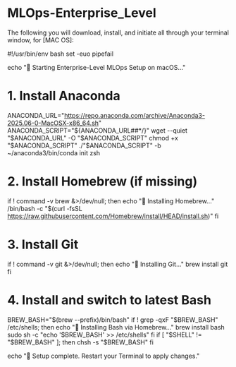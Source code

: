 # MLOps-Enterprise_Level

The following you will download, install, and initiate all through your terminal window, for [MAC OS]:

#!/usr/bin/env bash
set -euo pipefail

echo "🚀 Starting Enterprise-Level MLOps Setup on macOS…"

# 1. Install Anaconda
ANACONDA_URL="https://repo.anaconda.com/archive/Anaconda3-2025.06-0-MacOSX-x86_64.sh"
ANACONDA_SCRIPT="${ANACONDA_URL##*/}"
wget --quiet "$ANACONDA_URL" -O "$ANACONDA_SCRIPT"
chmod +x "$ANACONDA_SCRIPT"
./"$ANACONDA_SCRIPT" -b
~/anaconda3/bin/conda init zsh

# 2. Install Homebrew (if missing)
if ! command -v brew &>/dev/null; then
  echo "🔄 Installing Homebrew…"
  /bin/bash -c "$(curl -fsSL https://raw.githubusercontent.com/Homebrew/install/HEAD/install.sh)"
fi

# 3. Install Git
if ! command -v git &>/dev/null; then
  echo "🔄 Installing Git…"
  brew install git
fi

# 4. Install and switch to latest Bash
BREW_BASH="$(brew --prefix)/bin/bash"
if ! grep -qxF "$BREW_BASH" /etc/shells; then
  echo "🔄 Installing Bash via Homebrew…"
  brew install bash
  sudo sh -c "echo '$BREW_BASH' >> /etc/shells"
fi
if [ "$SHELL" != "$BREW_BASH" ]; then
  chsh -s "$BREW_BASH"
fi

echo "🎉 Setup complete. Restart your Terminal to apply changes."